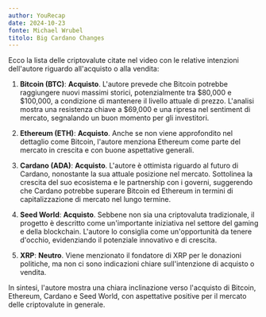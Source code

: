 ```yaml
---
author: YouRecap
date: 2024-10-23
fonte: Michael Wrubel
titolo: Big Cardano Changes
---
```


Ecco la lista delle criptovalute citate nel video con le relative intenzioni dell'autore riguardo all'acquisto o alla vendita:

1. **Bitcoin (BTC)**: **Acquisto**. L'autore prevede che Bitcoin potrebbe raggiungere nuovi massimi storici, potenzialmente tra $80,000 e $100,000, a condizione di mantenere il livello attuale di prezzo. L'analisi mostra una resistenza chiave a $69,000 e una ripresa nel sentiment di mercato, segnalando un buon momento per gli investitori.

2. **Ethereum (ETH)**: **Acquisto**. Anche se non viene approfondito nel dettaglio come Bitcoin, l'autore menziona Ethereum come parte del mercato in crescita e con buone aspettative generali.

3. **Cardano (ADA)**: **Acquisto**. L'autore è ottimista riguardo al futuro di Cardano, nonostante la sua attuale posizione nel mercato. Sottolinea la crescita del suo ecosistema e le partnership con i governi, suggerendo che Cardano potrebbe superare Bitcoin ed Ethereum in termini di capitalizzazione di mercato nel lungo termine.

4. **Seed World**: **Acquisto**. Sebbene non sia una criptovaluta tradizionale, il progetto è descritto come un'importante iniziativa nel settore del gaming e della blockchain. L'autore lo consiglia come un'opportunità da tenere d'occhio, evidenziando il potenziale innovativo e di crescita.

5. **XRP**: **Neutro**. Viene menzionato il fondatore di XRP per le donazioni politiche, ma non ci sono indicazioni chiare sull'intenzione di acquisto o vendita.

In sintesi, l'autore mostra una chiara inclinazione verso l'acquisto di Bitcoin, Ethereum, Cardano e Seed World, con aspettative positive per il mercato delle criptovalute in generale.
